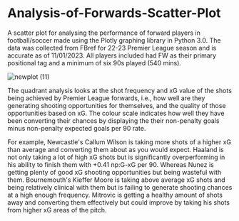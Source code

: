 # Analysis-of-Forwards-Scatter-Plot
A scatter plot for analysing the performance of forward players in football/soccer made using the Plotly graphing library in Python 3.0. The data was collected from FBref for 22-23 Premier League season and is accurate as of 11/01/2023. All players included had FW as their primary positional tag and a minimum of six 90s played (540 mins). 

![newplot (11)](https://user-images.githubusercontent.com/122451735/211830487-aad94fc3-d387-46a9-922b-c99654cbd373.png)

The quadrant analysis looks at the shot frequency and xG value of the shots being achieved by Premier League forwards, i.e., how well are they generating shooting opportunities for themselves, and the quality of those opportunities based on xG. The colour scale indicates how well they have been converting their chances by displaying the their non-penalty goals minus non-penalty expected goals per 90 rate. 

For example, Newcastle's Callum Wilson is taking more shots of a higher xG than average and converting them about as you would expect. Haaland is not only taking a lot of high xG shots but is significantly overperforming in his ability to finish them with +0.41 np:G-xG per 90. Whereas Nunez is getting plenty of good xG shooting opportunities but being wasteful with them. Bournemouth's Kieffer Moore is taking above average xG shots and being relatively clinical with them but is failing to generate shooting chances at a high enough frequency. Mitrovic is getting a healthy amount of shots away and converting them effectively but could improve by taking his shots from higher xG areas of the pitch. 

